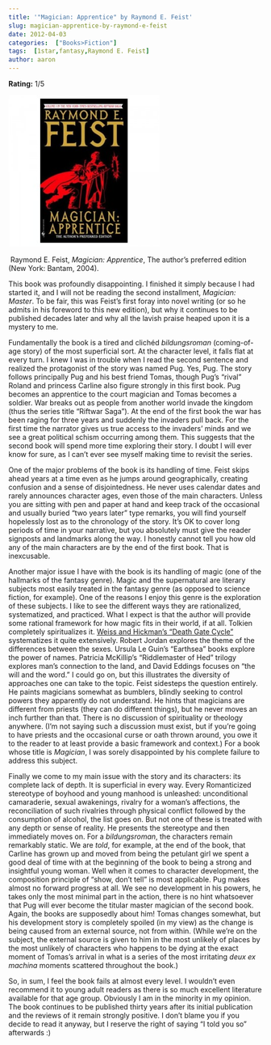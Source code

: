 ```yaml
---
title: '"Magician: Apprentice" by Raymond E. Feist'
slug: magician-apprentice-by-raymond-e-feist
date: 2012-04-03
categories:  ["Books>Fiction"]
tags:  [1star,fantasy,Raymond E. Feist]
author: aaron
---
```


**Rating:** 1/5

![](cover-300x300.jpg "Magician: Apprentice")

 Raymond E. Feist, *Magician: Apprentice*, The author’s preferred edition (New York: Bantam, 2004).

This book was profoundly disappointing. I finished it simply because I had started it, and I will not be reading the second installment, *Magician: Master*. To be fair, this was Feist’s first foray into novel writing (or so he admits in his foreword to this new edition), but why it continues to be published decades later and why all the lavish praise heaped upon it is a mystery to me.

Fundamentally the book is a tired and clichéd *bildungsroman* (coming-of-age story) of the most superficial sort. At the character level, it falls flat at every turn. I knew I was in trouble when I read the second sentence and realized the protagonist of the story was named Pug. Yes, Pug. The story follows principally Pug and his best friend Tomas, though Pug’s “rival” Roland and princess Carline also figure strongly in this first book. Pug becomes an apprentice to the court magician and Tomas becomes a soldier. War breaks out as people from another world invade the kingdom (thus the series title “Riftwar Saga”). At the end of the first book the war has been raging for three years and suddenly the invaders pull back. For the first time the narrator gives us true access to the invaders’ minds and we see a great political schism occurring among them. This suggests that the second book will spend more time exploring their story. I doubt I will ever know for sure, as I can’t ever see myself making time to revisit the series.

One of the major problems of the book is its handling of time. Feist skips ahead years at a time even as he jumps around geographically, creating confusion and a sense of disjointedness. He never uses calendar dates and rarely announces character ages, even those of the main characters. Unless you are sitting with pen and paper at hand and keep track of the occasional and usually buried “two years later” type remarks, you will find yourself hopelessly lost as to the chronology of the story. It’s OK to cover long periods of time in your narrative, but you absolutely must give the reader signposts and landmarks along the way. I honestly cannot tell you how old any of the main characters are by the end of the first book. That is inexcusable.

Another major issue I have with the book is its handling of magic (one of the hallmarks of the fantasy genre). Magic and the supernatural are literary subjects most easily treated in the fantasy genre (as opposed to science fiction, for example). One of the reasons I enjoy this genre is the exploration of these subjects. I like to see the different ways they are rationalized, systematized, and practiced. What I expect is that the author will provide some rational framework for how magic fits in their world, if at all. Tolkien completely spiritualizes it. [Weiss and Hickman’s “Death Gate Cycle”](../the-death-gate-cycle-by-margaret-weis-tracy-hickman "The Death Gate Cycle by Margaret Weis & Tracy Hickman") systematizes it quite extensively. Robert Jordan explores the theme of the differences between the sexes. Ursula Le Guin’s “Earthsea” books explore the power of names. Patricia McKillip’s “Riddlemaster of Hed” trilogy explores man’s connection to the land, and David Eddings focuses on “the will and the word.” I could go on, but this illustrates the diversity of approaches one can take to the topic. Feist sidesteps the question entirely. He paints magicians somewhat as bumblers, blindly seeking to control powers they apparently do not understand. He hints that magicians are different from priests (they can do different things), but he never moves an inch further than that. There is no discussion of spirituality or theology anywhere. (I’m not saying such a discussion must exist, but if you’re going to have priests and the occasional curse or oath thrown around, you owe it to the reader to at least provide a basic framework and context.) For a book whose title is *Magician*, I was sorely disappointed by his complete failure to address this subject.

Finally we come to my main issue with the story and its characters: its complete lack of depth. It is superficial in every way. Every Romanticized stereotype of boyhood and young manhood is unleashed: unconditional camaraderie, sexual awakenings, rivalry for a woman’s affections, the reconciliation of such rivalries through physical conflict followed by the consumption of alcohol, the list goes on. But not one of these is treated with any depth or sense of reality. He presents the stereotype and then immediately moves on. For a *bildungsroman*, the characters remain remarkably static. We are *told*, for example, at the end of the book, that Carline has grown up and moved from being the petulant girl we spent a good deal of time with at the beginning of the book to being a strong and insightful young woman. Well when it comes to character development, the composition principle of “show, don’t tell” is most applicable. Pug makes almost no forward progress at all. We see no development in his powers, he takes only the most minimal part in the action, there is no hint whatsoever that Pug will ever become the titular master magician of the second book. Again, the books are supposedly about him! Tomas changes somewhat, but his development story is completely spoiled (in my view) as the change is being caused from an external source, not from within. (While we’re on the subject, the external source is given to him in the most unlikely of places by the most unlikely of characters who happens to be dying at the exact moment of Tomas’s arrival in what is a series of the most irritating *deux ex machina* moments scattered throughout the book.)

So, in sum, I feel the book fails at almost every level. I wouldn’t even recommend it to young adult readers as there is so much excellent literature available for that age group. Obviously I am in the minority in my opinion. The book continues to be published thirty years after its initial publication and the reviews of it remain strongly positive. I don’t blame you if you decide to read it anyway, but I reserve the right of saying “I told you so” afterwards :)
